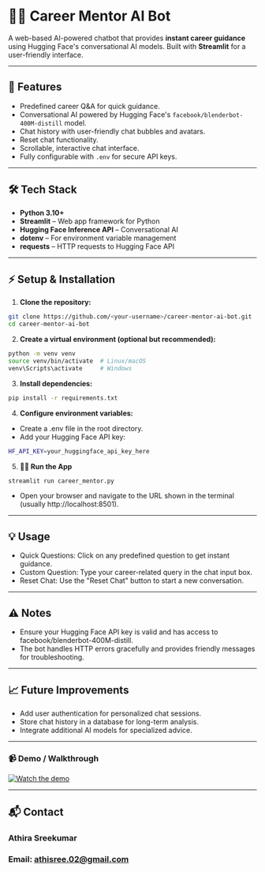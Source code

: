 # 🧑‍💼 Career Mentor AI Bot

A web-based AI-powered chatbot that provides **instant career guidance** using Hugging Face's conversational AI models. Built with **Streamlit** for a user-friendly interface.

---

## 🚀 Features

- Predefined career Q&A for quick guidance.
- Conversational AI powered by Hugging Face's `facebook/blenderbot-400M-distill` model.
- Chat history with user-friendly chat bubbles and avatars.
- Reset chat functionality.
- Scrollable, interactive chat interface.
- Fully configurable with `.env` for secure API keys.

---

## 🛠️ Tech Stack

- **Python 3.10+**
- **Streamlit** – Web app framework for Python
- **Hugging Face Inference API** – Conversational AI
- **dotenv** – For environment variable management
- **requests** – HTTP requests to Hugging Face API

---

## ⚡ Setup & Installation

1. **Clone the repository:**

```bash
git clone https://github.com/<your-username>/career-mentor-ai-bot.git
cd career-mentor-ai-bot
```

2. **Create a virtual environment (optional but recommended):**

```bash
python -m venv venv
source venv/bin/activate  # Linux/macOS
venv\Scripts\activate     # Windows
```

3. **Install dependencies:**

```bash
pip install -r requirements.txt
```

4. **Configure environment variables:**

- Create a .env file in the root directory.
- Add your Hugging Face API key:

```bash
HF_API_KEY=your_huggingface_api_key_here
```

5. **🏃‍♂️ Run the App**

```bash
streamlit run career_mentor.py
```

- Open your browser and navigate to the URL shown in the terminal (usually http://localhost:8501).

---

## 💡 Usage

- Quick Questions: Click on any predefined question to get instant guidance.
- Custom Question: Type your career-related query in the chat input box.
- Reset Chat: Use the "Reset Chat" button to start a new conversation.

---

## ⚠️ Notes

- Ensure your Hugging Face API key is valid and has access to facebook/blenderbot-400M-distill.
- The bot handles HTTP errors gracefully and provides friendly messages for troubleshooting.

---

## 📈 Future Improvements

- Add user authentication for personalized chat sessions.
- Store chat history in a database for long-term analysis.
- Integrate additional AI models for specialized advice.

---

### 📹 Demo / Walkthrough  
[![Watch the demo](https://cdn.loom.com/sessions/thumbnails/ac7310a534484354815a481c8c1080ae-without-?sid=9639bd5e-75a1-4d37-b3c9-4e747421a089.png)](https://www.loom.com/share/ac7310a534484354815a481c8c1080ae?sid=9639bd5e-75a1-4d37-b3c9-4e747421a089)

---

## 📬 Contact

### Athira Sreekumar
### Email: athisree.02@gmail.com
